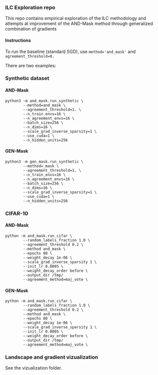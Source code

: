 
### ILC Exploration repo
This repo contains empirical exploration of the ILC methodology and attempts at improvement of the AND-Mask method through generalized combination of gradients


#### Instructions
To run the baseline (standard SGD), use `method='and_mask'` and `agreement_threshold=0.`

There are two examples:
### Synthetic dataset

#### AND-Mask

```
python3 -m and_mask.run_synthetic \
        --method=and_mask \
        --agreement_threshold=1. \
        --n_train_envs=16 \
        --n_agreement_envs=16 \
        --batch_size=256 \
        --n_dims=16 \
        --scale_grad_inverse_sparsity=1 \
        --use_cuda=1 \
        --n_hidden_units=256
```

#### GEN-Mask

```
python3 -m gen_mask.run_synthetic \
        --method=_mask \
        --agreement_threshold=1. \
        --n_train_envs=16 \
        --n_agreement_envs=16 \
        --batch_size=256 \
        --n_dims=16 \
        --scale_grad_inverse_sparsity=1 \
        --use_cuda=1 \
        --n_hidden_units=256
```

### CIFAR-10

#### AND-Mask

```
python -m and_mask.run_cifar \
        --random_labels_fraction 1.0 \
        --agreement_threshold 0.2 \
        --method and_mask \
        --epochs 80 \
        --weight_decay 1e-06 \
        --scale_grad_inverse_sparsity 1 \
        --init_lr 0.0005 \
        --weight_decay_order before \
        --output_dir /tmp/
        --agreement_method=maj_vote \
```
#### GEN-Mask

```
python -m and_mask.run_cifar \
        --random_labels_fraction 1.0 \
        --agreement_threshold 0.2 \
        --method and_mask \
        --epochs 80 \
        --weight_decay 1e-06 \
        --scale_grad_inverse_sparsity 1 \
        --init_lr 0.0005 \
        --weight_decay_order before \
        --output_dir /tmp/
        --agreement_method=maj_vote \
```

### Landscape and gradient vizualization

See the vizualization folder.
